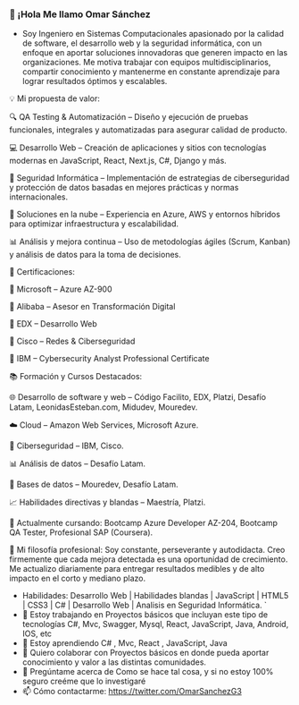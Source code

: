 ### 👋 ¡Hola Me llamo Omar Sánchez ### 

- Soy Ingeniero en Sistemas Computacionales apasionado por la calidad de software, el desarrollo web y la seguridad informática, con un enfoque en aportar soluciones innovadoras que generen impacto en las organizaciones. Me motiva trabajar con equipos multidisciplinarios, compartir conocimiento y mantenerme en constante aprendizaje para lograr resultados óptimos y escalables.

💡 Mi propuesta de valor:

🔍 QA Testing & Automatización – Diseño y ejecución de pruebas funcionales, integrales y automatizadas para asegurar calidad de producto.

💻 Desarrollo Web – Creación de aplicaciones y sitios con tecnologías modernas en JavaScript, React, Next.js, C#, Django y más.

🔐 Seguridad Informática – Implementación de estrategias de ciberseguridad y protección de datos basadas en mejores prácticas y normas internacionales.

🚀 Soluciones en la nube – Experiencia en Azure, AWS y entornos híbridos para optimizar infraestructura y escalabilidad.

📊 Análisis y mejora continua – Uso de metodologías ágiles (Scrum, Kanban) y análisis de datos para la toma de decisiones.

📜 Certificaciones:

🏅 Microsoft – Azure AZ-900

🏅 Alibaba – Asesor en Transformación Digital

🏅 EDX – Desarrollo Web

🏅 Cisco – Redes & Ciberseguridad

🏅 IBM – Cybersecurity Analyst Professional Certificate

📚 Formación y Cursos Destacados:

🌐 Desarrollo de software y web – Código Facilito, EDX, Platzi, Desafío Latam, LeonidasEsteban.com, Midudev, Mouredev.

☁️ Cloud – Amazon Web Services, Microsoft Azure.

🔐 Ciberseguridad – IBM, Cisco.

📊 Análisis de datos – Desafío Latam.

📂 Bases de datos – Mouredev, Desafío Latam.

📈 Habilidades directivas y blandas – Maestría, Platzi.

📌 Actualmente cursando: Bootcamp Azure Developer AZ-204, Bootcamp QA Tester, Profesional SAP (Coursera).

🧠 Mi filosofía profesional:
Soy constante, perseverante y autodidacta. Creo firmemente que cada mejora detectada es una oportunidad de crecimiento. Me actualizo diariamente para entregar resultados medibles y de alto impacto en el corto y mediano plazo.

- Habilidades: Desarrollo Web | Habilidades blandas | JavaScript | HTML5 | CSS3 | C# | Desarrollo Web | Analisis en Seguridad Informática.
`
- 🔭 Estoy trabajando en Proyectos básicos que incluyan este tipo de tecnologías C#, Mvc, Swagger, Mysql, React, JavaScript, Java, Android, IOS, etc 
- 🌱 Estoy aprendiendo C# , Mvc, React , JavaScript, Java 
- 👯 Quiero colaborar con Proyectos básicos en donde pueda aportar conocimiento y valor a las distintas comunidades. 
- 💬 Pregúntame acerca de Como se hace tal cosa, y si no estoy 100% seguro creéme que lo investigaré 
- 📫 Cómo contactarme: https://twitter.com/OmarSanchezG3 
